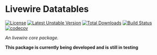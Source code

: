 
# Livewire Datatables
[![License](https://poser.pugx.org/nodus-it/livewire-core/license)](//packagist.org/packages/nodus-it/livewire-core)
[![Latest Unstable Version](https://poser.pugx.org/nodus-it/livewire-core/v/unstable)](//packagist.org/packages/nodus-it/livewire-core)
[![Total Downloads](https://poser.pugx.org/nodus-it/livewire-core/downloads)](//packagist.org/packages/nodus-it/livewire-core)
[![Build Status](https://travis-ci.org/nodus-it/livewire-core.svg?branch=master)](https://travis-ci.org/nodus-it/livewire-core)
[![codecov](https://codecov.io/gh/nodus-it/livewire-core/branch/master/graph/badge.svg)](https://codecov.io/gh/nodus-it/livewire-core)


_An livewire core package._

**This package is currently being developed and is still in testing**

